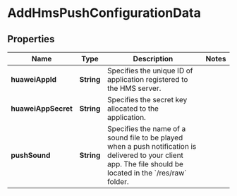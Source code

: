 

# AddHmsPushConfigurationData


## Properties

Name | Type | Description | Notes
------------ | ------------- | ------------- | -------------
**huaweiAppId** | **String** | Specifies the unique ID of application registered to the HMS server. | 
**huaweiAppSecret** | **String** | Specifies the secret key allocated to the application. | 
**pushSound** | **String** | Specifies the name of a sound file to be played when a push notification is delivered to your client app. The file should be located in the &#x60;/res/raw&#x60; folder. | 



